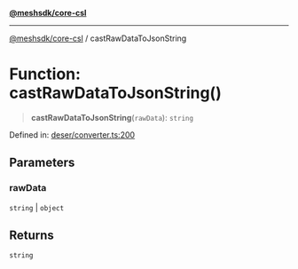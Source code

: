 [**@meshsdk/core-csl**](../README.md)

***

[@meshsdk/core-csl](../globals.md) / castRawDataToJsonString

# Function: castRawDataToJsonString()

> **castRawDataToJsonString**(`rawData`): `string`

Defined in: [deser/converter.ts:200](https://github.com/MeshJS/mesh/blob/1abde1553cbd7cf2cf4e40197fc0de9e4a7d0f49/packages/mesh-core-csl/src/deser/converter.ts#L200)

## Parameters

### rawData

`string` | `object`

## Returns

`string`
